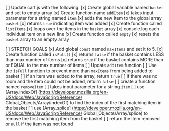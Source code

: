 [ ] Update cart.js with the following:
    [x] Create global variable named `basket` and set to empty array
    [x] Create function name `addItem`
        [x] takes input parameter for a string named `item`
        [x] adds the new item to the global array `basket`
        [x] returns `true` indicating item was added
    [x] Create function called `listItems`
        [x] loops over the items in the `basket` array
        [x] console.log each individual item on a new line
    [x] Create function called `empty`
        [x] resets the `basket` array to an empty array

[ ] STRETCH GOALS
    [x] Add global `const` named `maxItems` and set it to 5.
    [x] Create function called `isFull()`
        [x] returns `false` if the basket contains LESS than max number of items
        [x] returns `true` if the basket contains MORE than or EQUAL to the max number of items
    [ ] Update `addItem` function 
        [ ] Use the `isFull` function to prevent more than `maxItems` from being added to basket
        [ ] if an item was added to the array, return `true`
        [ ] if there was no room and the item could not be added, retuirn `false`
    [ ] create a function named `removeItem`
        [ ] takes input parameter for a string `item`
        [ ] use [Array.indexOf] (https://developer.mozilla.org/en-US/docs/Web/JavaScript/Reference/    
            Global_Objects/Array/indexOf) to find the index of the first matching item in the basket
        [ ] use [Array.splice] (https://developer.mozilla.org/en-US/docs/Web/JavaScript/Reference/
            Global_Objects/Array/splice) to remove the first matching item from the basket
        [ ] return the item removed or `null` if the item was not found